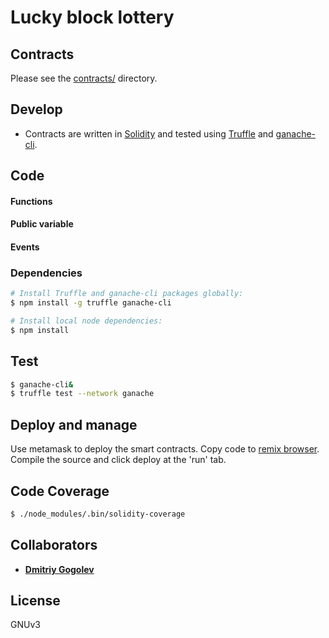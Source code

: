 # Lucky block lottery

## Contracts

Please see the [contracts/](contracts) directory.

## Develop

* Contracts are written in [Solidity][solidity] and tested using [Truffle][truffle] and [ganache-cli][ganache-cli].

## Code

#### Functions
#### Public variable
#### Events

### Dependencies

```bash
# Install Truffle and ganache-cli packages globally:
$ npm install -g truffle ganache-cli

# Install local node dependencies:
$ npm install
```

## Test

```bash
$ ganache-cli&
$ truffle test --network ganache
```

## Deploy and manage

Use metamask to deploy the smart contracts.
Copy code to [remix browser](https://remix.ethereum.org). Compile the source and click deploy at the 'run' tab.

## Code Coverage

```bash
$ ./node_modules/.bin/solidity-coverage
```

## Collaborators

* **[Dmitriy Gogolev](https://github.com/gogolevdms)**


## License

GNUv3

[ethereum]: https://www.ethereum.org/
[solidity]: https://solidity.readthedocs.io/en/develop/
[truffle]: http://truffleframework.com/
[ganache-cli]: https://github.com/trufflesuite/ganache-cli
